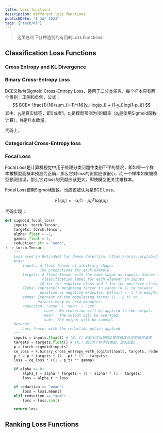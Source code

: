 ```yaml
---
title: Loss functions
description: different loss functions
publishDate: "1 Jan 2023"
tags: ["tech/ml"]
---
```


> 这里总结下各种遇到的有用的Loss Functions.

## Classification Loss Functions

### Cross Entropy and KL Divergence

### Binary Cross-Entropy Loss
BCE又称为Sigmoid Cross-Entropy Loss，适用于二分类任务，每个样本只有两个类别：正例和负例，公式：
$$
BCE=-\frac{1}{N}\sum_{i=1}^{N}[y_i log(p_i) + (1-y_i)log(1-p_i)]
$$
其中，$y_i$是真实标签，即$0$或者$1$，$p_i$是模型预测为$1$的概率（$p_i$是使用Sigmoid函数计算），$N$是样本数量。

代码上，


### Categorical Cross-Entropy loss

### Focal Loss
Focal Loss是计算机视觉中用于处理分类问题中类别不平的情况，即如果一个样本被模型高概率预测为正确，那么它对loss的贡献应该很小，而一个样本如果被模型预测错误，那么它对loss的贡献应该更大，即使模型更关注难样本。

Focal Loss使用Sigmoid函数，也应该被认为是BCE Loss。

$$
FL(p_t)=-\alpha_t(1-p_t)^{\gamma}log(p_t)
$$

代码实现：
```python
def sigmoid_focal_loss(
    inputs: torch.Tensor,
    targets: torch.Tensor,
    alpha: float = -1,
    gamma: float = 2,
    reduction: str = "none",
) -> torch.Tensor:
    """
    Loss used in RetinaNet for dense detection: https://arxiv.org/abs/1708.02002.
    Args:
        inputs: A float tensor of arbitrary shape.
                The predictions for each example.
        targets: A float tensor with the same shape as inputs. Stores the binary
                 classification label for each element in inputs
                (0 for the negative class and 1 for the positive class).
        alpha: (optional) Weighting factor in range (0,1) to balance
                positive vs negative examples. Default = -1 (no weighting).
        gamma: Exponent of the modulating factor (1 - p_t) to
               balance easy vs hard examples.
        reduction: 'none' | 'mean' | 'sum'
                 'none': No reduction will be applied to the output.
                 'mean': The output will be averaged.
                 'sum': The output will be summed.
    Returns:
        Loss tensor with the reduction option applied.
    """
    inputs = inputs.float() # (N, C) N表示可以把BSZ等等维度合并的最终维度
    targets = targets.float() # (N,) 表示N个样本的类别，是0还是1
    p = torch.sigmoid(inputs)
    ce_loss = F.binary_cross_entropy_with_logits(inputs, targets, reduction="none")
    p_t = p * targets + (1 - p) * (1 - targets)
    loss = ce_loss * ((1 - p_t) ** gamma)

    if alpha >= 0:
        alpha_t = alpha * targets + (1 - alpha) * (1 - targets)
        loss = alpha_t * loss

    if reduction == "mean":
        loss = loss.mean()
    elif reduction == "sum":
        loss = loss.sum()

    return loss
```


[^1]: [Understanding Categorical Cross-Entropy Loss, Binary Cross-Entropy Loss, Softmax Loss, Logistic Loss, Focal Loss](https://gombru.github.io/2018/05/23/cross_entropy_loss/)

## Ranking Loss Functions

[^2]: [Understanding Ranking Loss, Contrastive Loss, Margin Loss, Triplet Loss, Hinge Loss](https://gombru.github.io/2019/04/03/ranking_loss/)